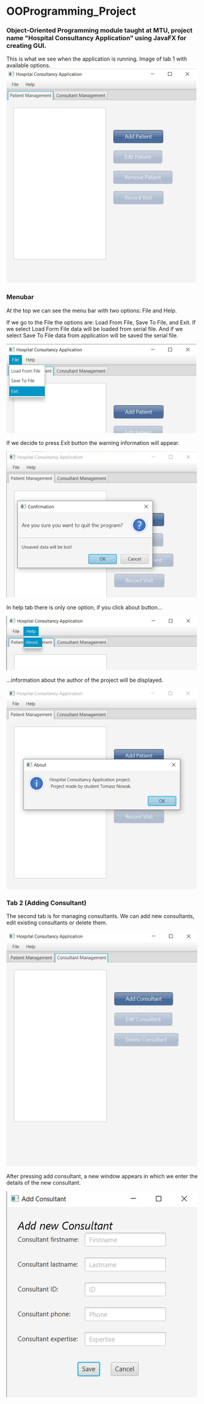 # OOProgramming_Project

### Object-Oriented Programming module taught at MTU, project name "Hospital Consultancy Application" using JavaFX for creating GUI.

This is what we see when the application is running. Image of tab 1 with available options.
![](images/main.png)

### Menubar
At the top we can see the menu bar with two options: File and Help.

If we go to the File the options are: Load From File, Save To File, and Exit. If we select Load Form File data will be loaded from serial file. And if we select Save To File data from application will be saved the serial file.

![](images/menu.png)

If we decide to press Exit button the warning information will appear. 

![](images/exit.png)

In help tab there is only one option, if you click about button... 

![](images/help.png)

...information about the author of the project will be displayed.


![](images/about.png)

### Tab 2 (Adding Consultant)
The second tab is for managing consultants. We can add new consultants, edit existing consultants or delete them.

![](images/addConsultant.png)

After pressing add consultant, a new window appears in which we enter the details of the new consultant.

![](images/addingconsultantwindow.png) 